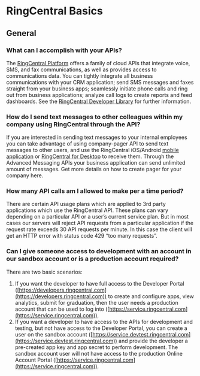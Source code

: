 # RingCentral Basics

## General

### What can I accomplish with your APIs?

The [RingCentral Platform](https://developers.ringcentral.com) offers a family of cloud APIs that integrate voice, SMS, and fax communications, as well as provides access to communications data. You can tightly integrate all business communications with your CRM application; send SMS messages and faxes straight from your business apps; seamlessly initiate phone calls and ring out from business applications; analyze call logs to create reports and feed dashboards. See the [RingCentral Developer Library](https://developer.ringcentral.com/api-and-docs.html) for further information.

### How do I send text messages to other colleagues within my company using RingCentral through the API?

If you are interested in sending text messages to your internal employees you can take advantage of using company-pager API to send text messages to other users, and use the RingCentral iOS/Android [mobile application](http://www.ringcentral.com/office/features/rcmobile/overview.html) or [RingCentral for Desktop](http://www.ringcentral.com/office/features/desktop-apps/overview.html) to receive them. Through the Advanced Messaging APIs your business application can send unlimited amount of messages. Get more details on how to create pager for your company here.

### How many API calls am I allowed to make per a time period?

There are certain API usage plans which are applied to 3rd party applications which use the RingCentral API. These plans can vary depending on a particular API or a user’s current service plan. But in most cases our servers will reject API requests from a particular application if the request rate exceeds 30 API requests per minute. In this case the client will get an HTTP error with status code 429 “too many requests”.

### Can I give someone access to development with an account in our sandbox account or is a production account required?

There are two basic scenarios:

1. If you want the developer to have full access to the Developer Portal ([https://developers.ringcentral.com](https://developers.ringcentral.com)) to create and configure apps, view analytics, submit for graduation, then the user needs a production account that can be used to log into ([https://service.ringcentral.com](https://service.ringcentral.com)).
2. If you want a developer to have access to the APIs for development and testing, but not have access to the Developer Portal, you can create a user on the sandbox account ([https://service.devtest.ringcentral.com](https://service.devtest.ringcentral.com)) and provide the developer a pre-created app key and app secret to perform development. The sandbox account user will not have access to the production Online Account Portal ([https://service.ringcentral.com](https://service.ringcentral.com)).

